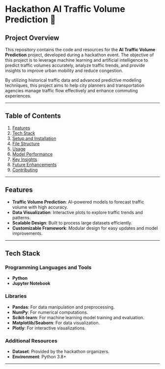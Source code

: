 # Hackathon AI Traffic Volume Prediction 🚦

## Project Overview
This repository contains the code and resources for the **AI Traffic Volume Prediction** project, developed during a hackathon event. The objective of this project is to leverage machine learning and artificial intelligence to predict traffic volumes accurately, analyze traffic trends, and provide insights to improve urban mobility and reduce congestion.

By utilizing historical traffic data and advanced predictive modeling techniques, this project aims to help city planners and transportation agencies manage traffic flow effectively and enhance commuting experiences.

---

## Table of Contents
1. [Features](#features)
2. [Tech Stack](#tech-stack)
3. [Setup and Installation](#setup-and-installation)
4. [File Structure](#file-structure)
5. [Usage](#usage)
6. [Model Performance](#model-performance)
7. [Key Insights](#key-insights)
8. [Future Enhancements](#future-enhancements)
9. [Contributing](#contributing)


---

## Features
- **Traffic Volume Prediction**: AI-powered models to forecast traffic volume with high accuracy.
- **Data Visualization**: Interactive plots to explore traffic trends and patterns.
- **Scalable Design**: Built to process large datasets efficiently.
- **Customizable Framework**: Modular design for easy updates and model improvements.

---

## Tech Stack
### Programming Languages and Tools
- **Python**
- **Jupyter Notebook**

### Libraries
- **Pandas**: For data manipulation and preprocessing.
- **NumPy**: For numerical computations.
- **Scikit-learn**: For machine learning model training and evaluation.
- **Matplotlib/Seaborn**: For data visualization.
- **Plotly**: For interactive visualizations.

### Additional Resources
- **Dataset**: Provided by the hackathon organizers.
- **Environment**: Python 3.8+

---



